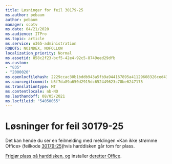 ```yaml
---
title: Løsninger for feil 30179-25
ms.author: pebaum
author: pebaum
manager: scotv
ms.date: 04/21/2020
ms.audience: ITPro
ms.topic: article
ms.service: o365-administration
ROBOTS: NOINDEX, NOFOLLOW
localization_priority: Normal
ms.assetid: 858c2f23-bcf5-42e4-92c5-8749eed29dfb
ms.custom:
- "835"
- "2000020"
ms.openlocfilehash: 2229ccac30b1bddb943a5fb9a944167895a41129608326ced437231166920610
ms.sourcegitcommit: b5f7da89a650d2915dc652449623c78be6247175
ms.translationtype: MT
ms.contentlocale: nb-NO
ms.lasthandoff: 08/05/2021
ms.locfileid: "54050055"
---
```

# <a name="solutions-for-error-30179-25"></a>Løsninger for feil 30179-25

Det kan hende du ser en feilmelding med meldingen «Kan ikke strømme Office» (feilkode [30179-25)](https://support.office.com/article/e40d3c7d-98f6-4284-94a0-882beaa44593?wt.mc_id=Alchemy_ClientDIA)hvis harddisken går tom for plass.
  
[Frigjør plass på harddisken, og](https://support.microsoft.com/help/12425/windows-10-free-up-drive-space) installer [deretter Office](https://portal.office.com/OLS/MySoftware.aspx).
  